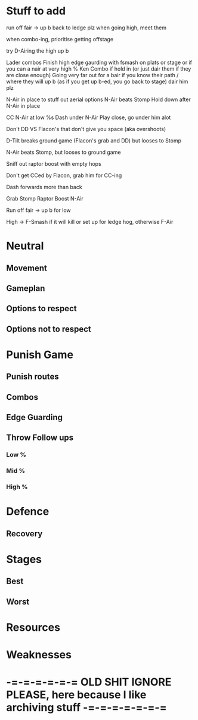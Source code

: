 # Stuff to add


run off fair -> up b back to ledge plz
when going high, meet them

when combo-ing, prioritise getting offstage




try D-Airing the high up b




Lader combos
Finish high edge gaurding with fsmash on plats or stage or if you can a nair at very high %
Ken Combo if hold in (or just dair them if they are close enough)
Going very far out for a bair if you know their path / where they will up b (as if you get up b-ed, you go back to stage)
dair him plz





N-Air in place to stuff out aerial options
N-Air beats Stomp
Hold down after N-Air in place

CC N-Air at low %s
Dash under N-Air
Play close, go under him alot

Don't DD VS Flacon's that don't give you space (aka overshoots)

D-Tilt breaks ground game (Flacon's grab and DD) but looses to Stomp

N-Air beats Stomp, but looses to ground game

Sniff out raptor boost with empty hops

Don't get CCed by Flacon, grab him for CC-ing

Dash forwards more than back

Grab
Stomp
Raptor Boost
N-Air






Run off fair -> up b for low

High -> F-Smash if it will kill or set up for ledge hog, otherwise F-Air




# Neutral

## Movement


## Gameplan


## Options to respect

### 


## Options not to respect


# Punish Game

## Punish routes


## Combos


## Edge Guarding


## Throw Follow ups

### Low %


### Mid %


### High %



# Defence

## Recovery


# Stages

## Best

## Worst


# Resources


# Weaknesses


# -=-=-=-=-=-= OLD SHIT IGNORE PLEASE, here because I like archiving stuff -=-=-=-=-=-=-=